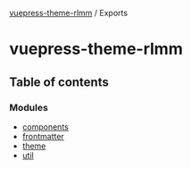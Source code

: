[vuepress-theme-rlmm](README.md) / Exports

# vuepress-theme-rlmm

## Table of contents

### Modules

- [components](modules/components.md)
- [frontmatter](modules/frontmatter.md)
- [theme](modules/theme.md)
- [util](modules/util.md)
